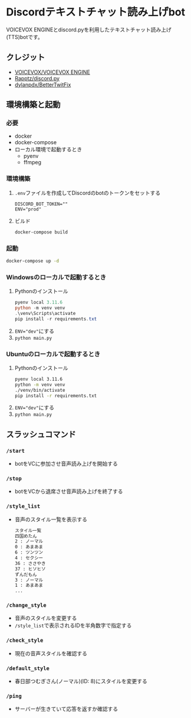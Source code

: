 # Discordテキストチャット読み上げbot
VOICEVOX ENGINEとdiscord.pyを利用したテキストチャット読み上げ(TTS)botです。
## クレジット
- [VOICEVOX/VOICEVOX ENGINE](https://github.com/VOICEVOX/voicevox_engine)
- [Rapptz/discord.py](https://github.com/Rapptz/discord.py)
- [dylanpdx/BetterTwitFix](https://github.com/dylanpdx/BetterTwitFix)

## 環境構築と起動
### 必要
- docker
- docker-compose
- ローカル環境で起動するとき
    - pyenv
    - ffmpeg
### 環境構築
1. `.env`ファイルを作成してDiscordのbotのトークンをセットする
    ```
    DISCORD_BOT_TOKEN=""
    ENV="prod"
    ```
1. ビルド
    ```bash
    docker-compose build
    ```
### 起動
```bash
docker-compose up -d
```
### Windowsのローカルで起動するとき
1. Pythonのインストール
    ```powershell
    pyenv local 3.11.6
    python -m venv venv
    .\venv\Scripts\activate
    pip install -r requirements.txt
    ```
1. `ENV="dev"`にする
1. `python main.py`

### Ubuntuのローカルで起動するとき
1. Pythonのインストール
    ```bash
    pyenv local 3.11.6
    python -m venv venv
    ./venv/bin/activate
    pip install -r requirements.txt
    ```
1. `ENV="dev"`にする
1. `python main.py`

## スラッシュコマンド
### `/start`
- botをVCに参加させ音声読み上げを開始する

### `/stop`
- botをVCから退席させ音声読み上げを終了する

### `/style_list`
- 音声のスタイル一覧を表示する
    ```txt
    スタイル一覧
    四国めたん
    2 : ノーマル
    0 : あまあま
    6 : ツンツン
    4 : セクシー
    36 : ささやき
    37 : ヒソヒソ
    ずんだもん
    3 : ノーマル
    1 : あまあま
    ...
    ```

### `/change_style`
- 音声のスタイルを変更する
- `/style_list`で表示されるIDを半角数字で指定する

### `/check_style`
- 現在の音声スタイルを確認する

### `/default_style`
- 春日部つむぎさん(ノーマル)(ID: 8)にスタイルを変更する

### `/ping`
- サーバーが生きていて応答を返すか確認する